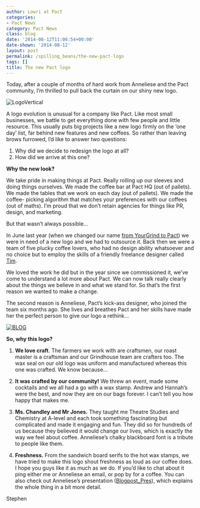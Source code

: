 ```yaml
---
author: Lowri at Pact
categories:
- Pact News
category: Pact News
class: blog
date: '2014-08-12T11:06:54+00:00'
date-shown: '2014-08-12'
layout: post
permalink: /spilling_beans/the-new-pact-logo
tags: []
title: The new Pact logo
---
```


Today, after a couple of months of hard work from Anneliese and the Pact
community, I’m thrilled to pull back the curtain on our shiny new logo.

![LogoVertical](http://pactcoffee.files.wordpress.com/2014/08/logovertical.jpg?w=214)

A logo evolution is unusual for a company like Pact. Like most small
businesses, we battle to get everything done with few people and little
resource. This usually puts big projects like a new logo firmly on the ‘one
day’ list, far behind new features and new coffees. So rather than leaving
brows furrowed, I’d like to answer two questions:

1) Why did we decide to redesign the logo at all?  
2) How did we arrive at this one?

**Why the new look?**

We take pride in making things at Pact. Really rolling up our sleeves and
doing things ourselves. We made the coffee bar at Pact HQ (out of pallets). We
made the tables that we work on each day (out of pallets). We made the coffee-
picking algorithm that matches your preferences with our coffees (out of
maths). I’m proud that we don’t retain agencies for things like PR, design,
and marketing.

But that wasn’t always possible…

In June last year (when we changed our name [from YourGrind to
Pact](http://blog.pactcoffee.com/2013/06/24/yourgrind-is-now-pact/)) we were
in need of a new logo and we had to outsource it. Back then we were a team of
five plucky coffee lovers, who had no design ability whatsoever and no choice
but to employ the skills of a friendly freelance designer called
[Tim](http://www.tim-george.co.uk/).

We loved the work he did but in the year since we commissioned it, we’ve come
to understand a lot more about Pact. We can now talk really clearly about the
things we believe in and what we stand for. So that’s the first reason we
wanted to make a change.

The second reason is Anneliese, Pact’s kick-ass designer, who joined the team
six months ago. She lives and breathes Pact and her skills have made her the
perfect person to give our logo a rethink…

[![BLOG](https://pactcoffee.files.wordpress.com/2014/08/blog.jpg?w=545)](https://pactcoffee.files.wordpress.com/2014/08/blog.jpg)

**So, why this logo?**

1) **We love craft**. The farmers we work with are craftsmen, our roast master
is a craftsman and our Grindhouse team are crafters too. The wax seal on our
old logo was uniform and manufactured whereas this one was crafted. We know
because…

2) **It was crafted by our community!** We threw an event, made some cocktails
and we all had a go with a wax stamp. Andrew and Hannah’s were the best, and
now they are on our bags forever. I can’t tell you how happy that makes me.

3) **Ms. Chandley and Mr Jones.** They taught me Theatre Studies and Chemistry
at A-level and each took something fascinating but complicated and made it
engaging and fun. They did so for hundreds of us because they believed it
would change our lives, which is exactly the way we feel about coffee.
Anneliese’s chalky blackboard font is a tribute to people like them.

4) **Freshness.** From the sandwich board serifs to the hot wax stamps, we
have tried to make this logo shout freshness as loud as our coffee does. I
hope you guys like it as much as we do. If you’d like to chat about it ping
either me or Anneliese an email, or pop by for a coffee. You can also check
out Anneliese’s presentation
([Blogpost_Pres](https://pactcoffee.files.wordpress.com/2014/08/blogpost_pres1.pdf)),
which explains the whole thing in a bit more detail.

Stephen
